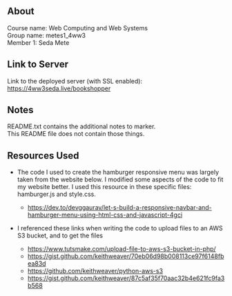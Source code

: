 ## About
Course name: Web Computing and Web Systems <br>
Group name: metes1_4ww3 <br>
Member 1: Seda Mete

## Link to Server
Link to the deployed server (with SSL enabled):
https://4ww3seda.live/bookshopper

## Notes
README.txt contains the additional notes to marker.<br>
This README file does not contain those things.

## Resources Used
- The code I used to create the hamburger responsive menu was largely taken from the website below. I modified some
aspects of the code to fit my website better. I used this resource in these specific files: hamburger.js and style.css.
  - https://dev.to/devggaurav/let-s-build-a-responsive-navbar-and-hamburger-menu-using-html-css-and-javascript-4gci

- I referenced these links when writing the code to upload files to an AWS S3 bucket, and to get the files
  - https://www.tutsmake.com/upload-file-to-aws-s3-bucket-in-php/
  - https://gist.github.com/keithweaver/70eb06d98b008113ce97f6148fbea83d
  - https://github.com/keithweaver/python-aws-s3
  - https://gist.github.com/keithweaver/87c5af35f70aac32b4e621fc9fa3b568
